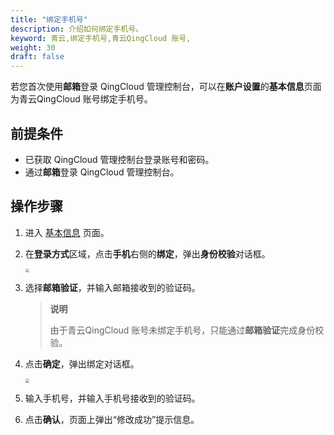 ```yaml
---
title: "绑定手机号"
description: 介绍如何绑定手机号。
keyword: 青云,绑定手机号,青云QingCloud 账号,
weight: 30
draft: false
---
```


若您首次使用**邮箱**登录 QingCloud 管理控制台，可以在**账户设置**的**基本信息**页面为青云QingCloud 账号绑定手机号。

## 前提条件

- 已获取 QingCloud 管理控制台登录账号和密码。
- 通过**邮箱**登录 QingCloud 管理控制台。

## 操作步骤

1. 进入 [基本信息](https://console.qingcloud.com/account/profile/basic/) 页面。

2. 在**登录方式**区域，点击**手机**右侧的**绑定**，弹出**身份校验**对话框。

   <img src="../../../_images/identity_verify_email.png" style="zoom:40%;" />

3. 选择**邮箱验证**，并输入邮箱接收到的验证码。

   > **说明**
   >
   > 由于青云QingCloud 账号未绑定手机号，只能通过**邮箱验证**完成身份校验。

4. 点击**确定**，弹出绑定对话框。

   <img src="../../../_images/bind_phone.png" style="zoom:40%;" />

5. 输入手机号，并输入手机号接收到的验证码。

6. 点击**确认**，页面上弹出“修改成功”提示信息。

   

   
